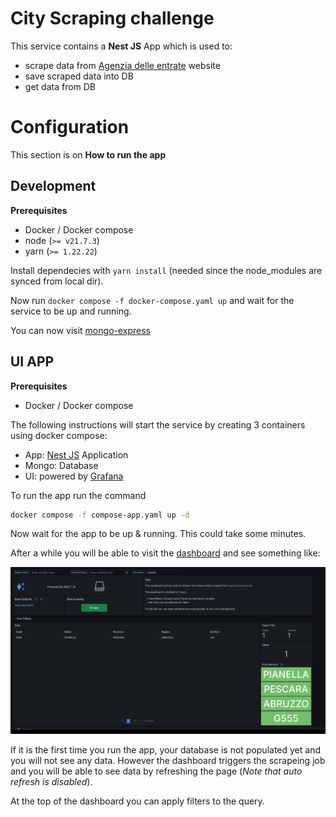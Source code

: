 # City Scraping challenge

This service contains a **Nest JS** App which is used to:

- scrape data from [Agenzia delle entrate](https://geoportale.cartografia.agenziaentrate.gov.it/age-inspire/srv/ita/catalog.search#/home?pg=) website
- save scraped data into DB
- get data from DB

# Configuration

This section is on **How to run the app**

## Development

**Prerequisites**

- Docker / Docker compose
- node (`>= v21.7.3`)
- yarn (`>= 1.22.22`)

Install dependecies with `yarn install` (needed since the node_modules are synced from local dir).

Now run `docker compose -f docker-compose.yaml up` and wait for the service to be up and running.

You can now visit [mongo-express](http://127.0.0.1:8081)

## UI APP

**Prerequisites**

- Docker / Docker compose

The following instructions will start the service by creating 3 containers using docker compose:

- App: [Nest JS](https://nestjs.com/) Application
- Mongo: Database
- UI: powered by [Grafana](https://grafana.com/)

To run the app run the command

```bash
docker compose -f compose-app.yaml up -d
```

Now wait for the app to be up & running. This could take some minutes.

After a while you will be able to visit the [dashboard](http://localhost:3000/d/ddkm4hx60jvuod/italy-cities?orgId=1) and see something like:

![Grafana Dashboard](./imgs/grafana.png)

If it is the first time you run the app, your database is not populated yet and you will not see any data. However the dashboard triggers the scrapeing job and you will be able to see data by refreshing the page (*Note that auto refresh is disabled*).

At the top of the dashboard you can apply filters to the query.
